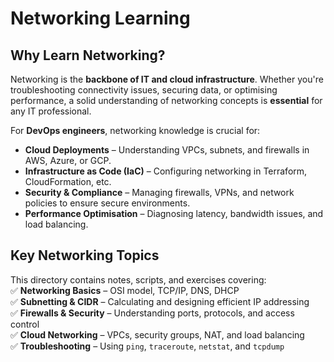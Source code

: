 # Networking Learning  

## Why Learn Networking?  
Networking is the **backbone of IT and cloud infrastructure**. Whether you're troubleshooting connectivity issues, securing data, or optimising performance, a solid understanding of networking concepts is **essential** for any IT professional.  

For **DevOps engineers**, networking knowledge is crucial for:  
- **Cloud Deployments** – Understanding VPCs, subnets, and firewalls in AWS, Azure, or GCP.  
- **Infrastructure as Code (IaC)** – Configuring networking in Terraform, CloudFormation, etc.  
- **Security & Compliance** – Managing firewalls, VPNs, and network policies to ensure secure environments.  
- **Performance Optimisation** – Diagnosing latency, bandwidth issues, and load balancing.  

## Key Networking Topics  
This directory contains notes, scripts, and exercises covering:  
✅ **Networking Basics** – OSI model, TCP/IP, DNS, DHCP  
✅ **Subnetting & CIDR** – Calculating and designing efficient IP addressing  
✅ **Firewalls & Security** – Understanding ports, protocols, and access control  
✅ **Cloud Networking** – VPCs, security groups, NAT, and load balancing  
✅ **Troubleshooting** – Using `ping`, `traceroute`, `netstat`, and `tcpdump`  

 

